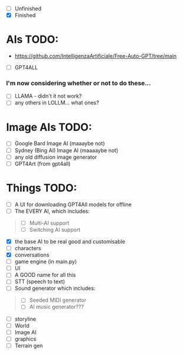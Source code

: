  - [ ] Unfinished
 - [x] Finished

# AIs TODO:

 - https://github.com/IntelligenzaArtificiale/Free-Auto-GPT/tree/main
 - [ ] GPT4ALL

### I'm now considering whether or not to do these...
 - [ ] LLAMA - didn't it not work?
 - [ ] any others in LOLLM... what ones?

# Image AIs TODO:
 - [ ] Google Bard Image AI (maaaybe not)
 - [ ] Sydney (Bing AI) Image AI (maaaaybe not)
 - [ ] any old diffusion image generator
 - [ ] GPT4Art (from gpt4all)

# Things TODO:
 - [ ] A UI for downloading GPT4All models for offline
 - [ ] The EVERY AI, which includes:
>  - [ ] Multi-AI support
>  - [ ] Switching AI support
 - [x] the base AI to be real good and customisable
 - [ ] characters
 - [x] conversations
 - [ ] game engine (in main.py)
 - [ ] UI
 - [ ] A GOOD name for all this
 - [ ] STT (speech to text)
 - [ ] Sound generator which includes:
>  - [ ] Seeded MIDI generator
>  - [ ] AI music generator???
 - [ ] storyline
 - [ ] World
 - [ ] Image AI
 - [ ] graphics
 - [ ] Terrain gen
